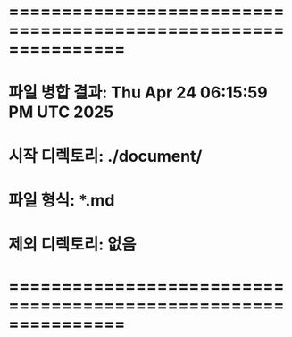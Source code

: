 # ===============================================================
# 파일 병합 결과: Thu Apr 24 06:15:59 PM UTC 2025
# 시작 디렉토리: ./document/
# 파일 형식: *.md
# 제외 디렉토리: 없음
# ===============================================================

